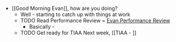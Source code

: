 - [[Good Morning Evan]], how are you doing?
	- Well - starting to catch up with things at work
	- TODO Read Performance Review = [Evan Performance Review](https://rangle.slack.com/archives/DJ2J7S4KV/p1659961800310349)
		- Basically -
	- TODO Get ready for TIAA Next week, [[TIAA - ]]